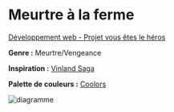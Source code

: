 # Meurtre à la ferme

[Développement web - Projet vous êtes le héros](https://smnarnold.com/projets/vous-etes-le-heros)

**Genre :** Meurtre/Vengeance

**Inspiration :** [Vinland Saga](https://fr.wikipedia.org/wiki/Vinland_Saga)

**Palette de couleurs :** [Coolors](https://coolors.co/adc178-dde5b6-f0ead2-a98467-6c584c)

![diagramme](https://vous-etes-le-hero-meurtre-ferme/assets/schema.png)
